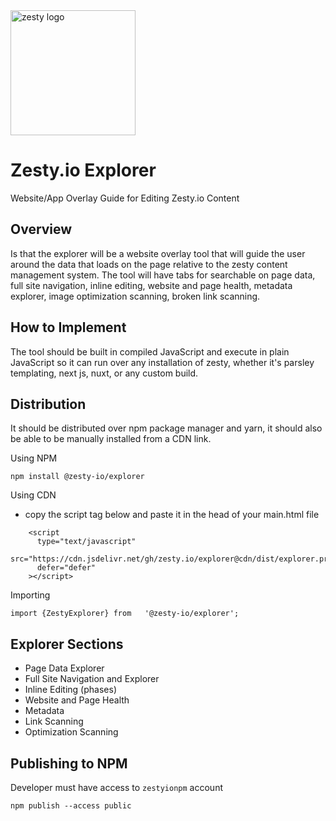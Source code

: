 <img src="https://brand.zesty.io/zesty-io-logo.svg" alt="zesty logo" width="200">

# Zesty.io Explorer

Website/App Overlay Guide for Editing Zesty.io Content

## Overview

Is that the explorer will be a website overlay tool that will guide the user around the data that loads on the page relative to the zesty content management system. The tool will have tabs for searchable on page data, full site navigation, inline editing, website and page health, metadata explorer, image optimization scanning, broken link scanning.

## How to Implement

The tool should be built in compiled JavaScript and execute in plain JavaScript so it can run over any installation of zesty, whether it's parsley templating, next js, nuxt, or any custom build.

## Distribution

It should be distributed over npm package manager and yarn, it should also be able to be manually installed from a CDN link.

Using NPM

`npm install @zesty-io/explorer`

Using CDN

- copy the script tag below and paste it in the head of your main.html file

```
    <script
      type="text/javascript"
      src="https://cdn.jsdelivr.net/gh/zesty.io/explorer@cdn/dist/explorer.production.min.js"
      defer="defer"
    ></script>
```

Importing

```
import {ZestyExplorer} from   '@zesty-io/explorer';
```

## Explorer Sections

- Page Data Explorer
- Full Site Navigation and Explorer
- Inline Editing (phases)
- Website and Page Health
- Metadata
- Link Scanning
- Optimization Scanning

## Publishing to NPM

Developer must have access to `zestyionpm` account

`npm publish --access public`
